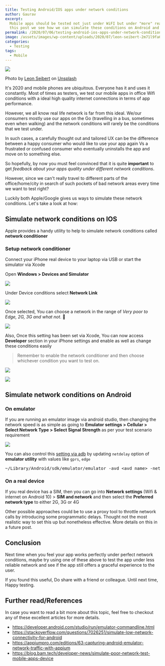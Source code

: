 ```yaml
---
title: Testing Android/IOS apps under network conditions
author: Gaurav
excerpt:
  Mobile apps should be tested not just under WiFI but under "more" realistic network conditions. In
  this post we see how we can simulate these conditions on Android and IOS native apps.
permalink: /2020/07/06/testing-android-ios-apps-under-network-conditions/
image: /assets/images/wp-content/uploads/2020/07/leon-seibert-2m71l9fa6mg-unsplash.jpg
categories:
  - Testing
tags:
  - Mobile
---
```


![](/assets/images/wp-content/uploads/2020/07/leon-seibert-2m71l9fa6mg-unsplash.jpg)

Photo by
[Leon Seibert](https://unsplash.com/@yapics?utm_source=unsplash&utm_medium=referral&utm_content=creditCopyText)
on
[Unsplash](https://unsplash.com/s/photos/slow-internet?utm_source=unsplash&utm_medium=referral&utm_content=creditCopyText)

It's 2020 and mobile phones are ubiquitous. Everyone has it and uses it constantly. Most of times as
testers, we test our mobile apps in office Wifi conditions with a ideal high quality internet
connections in terms of app performance.

However, we all know real life network is far from this ideal. We/our consumers mostly use our apps
on the Go (travelling in a bus, sometimes even when walking) and the network conditions will rarely
be the conditions that we test under.

In such cases, a carefully thought out and tailored UX can be the difference between a happy
consumer who would like to use your app again Vs a frustrated or confused consumer who eventually
uninstalls the app and move on to something else.

So hopefully, by now you must feel convinced that it is quite **important** to get _feedback about
your apps quality under different network conditions_.

However, since we can't really travel to different parts of the office/home/city in search of such
pockets of bad network areas every time we want to test right?

Luckily both Apple/Google gives us ways to simulate these network conditions. Let's take a look at
how:

## Simulate network conditions on IOS

Apple provides a handy utility to help to simulate network conditions called **network conditioner**

### Setup network conditioner

Connect your iPhone real device to your laptop via USB or start the simulator via Xcode

Open **Windows > Devices and Simulator**

![](/assets/images/wp-content/uploads/2020/07/nwc_1.png)

Under Device conditions select **Network Link**

![](/assets/images/wp-content/uploads/2020/07/nwc_2.png)

Once selected, You can choose a network in the range of _Very poor to Edge, 2G, 3G and what not_. 🥳

![](/assets/images/wp-content/uploads/2020/07/nwc_3.png)

Also, Once this setting has been set via Xcode, You can now access **Developer** section in your
iPhone settings and enable as well as change these conditions easily

> Remember to enable the network conditioner and then choose whichever condition you want to test on.

![](/assets/images/wp-content/uploads/2020/07/nwc_4.png)

![](/assets/images/wp-content/uploads/2020/07/nwc_5.png)

## Simulate network conditions on Android

### On emulator

If you are running an emulator image via android studio, then changing the network speed is as
simple as going to **Emulator settings > Cellular > Select Network Type > Select Signal Strength**
as per your test scenario requirement

![](/assets/images/wp-content/uploads/2020/07/android_studio_cellular.png)

You can also control this
[setting via adb](https://developer.android.com/studio/run/emulator-commandline.html) by updating
`netdelay` option of **emulator utility** with values like `gprs`, `edge`

<pre class="wp-block-syntaxhighlighter-code">~/Library/Android/sdk/emulator/emulator -avd &lt;avd_name&gt; -netdelay none -netspeed full</pre>

### On a real device

If you real device has a SIM, then you can go into **Network settings** (Wifi & internet on
Android 10) > **SIM and network** and then select the **Preferred network type** to either 2G, 3G or
4G

Other possible approaches could be to use a proxy tool to throttle network calls by introducing some
programmatic delays. Thought not the most realistic way to set this up but nonetheless effective.
More details on this in a future post.

## Conclusion

Next time when you feel your app works perfectly under perfect network conditions, maybe try using
one of these above to test the app under less reliable network and see if the app still offers a
graceful experience to the user.

If you found this useful, Do share with a friend or colleague. Until next time, Happy testing.

## Further read/References

In case you want to read a bit more about this topic, feel free to checkout any of these excellent
articles for more details.

- <https://developer.android.com/studio/run/emulator-commandline.html>
- <https://stackoverflow.com/questions/7026251/simulate-low-network-connectivity-for-android>
- <https://appiumpro.com/editions/63-capturing-android-emulator-network-traffic-with-appium>
- <https://blog.bam.tech/developer-news/simulate-poor-network-test-mobile-apps-device>

